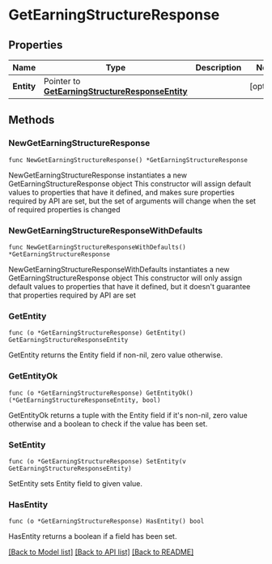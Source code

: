 # GetEarningStructureResponse

## Properties

Name | Type | Description | Notes
------------ | ------------- | ------------- | -------------
**Entity** | Pointer to [**GetEarningStructureResponseEntity**](GetEarningStructureResponseEntity.md) |  | [optional] 

## Methods

### NewGetEarningStructureResponse

`func NewGetEarningStructureResponse() *GetEarningStructureResponse`

NewGetEarningStructureResponse instantiates a new GetEarningStructureResponse object
This constructor will assign default values to properties that have it defined,
and makes sure properties required by API are set, but the set of arguments
will change when the set of required properties is changed

### NewGetEarningStructureResponseWithDefaults

`func NewGetEarningStructureResponseWithDefaults() *GetEarningStructureResponse`

NewGetEarningStructureResponseWithDefaults instantiates a new GetEarningStructureResponse object
This constructor will only assign default values to properties that have it defined,
but it doesn't guarantee that properties required by API are set

### GetEntity

`func (o *GetEarningStructureResponse) GetEntity() GetEarningStructureResponseEntity`

GetEntity returns the Entity field if non-nil, zero value otherwise.

### GetEntityOk

`func (o *GetEarningStructureResponse) GetEntityOk() (*GetEarningStructureResponseEntity, bool)`

GetEntityOk returns a tuple with the Entity field if it's non-nil, zero value otherwise
and a boolean to check if the value has been set.

### SetEntity

`func (o *GetEarningStructureResponse) SetEntity(v GetEarningStructureResponseEntity)`

SetEntity sets Entity field to given value.

### HasEntity

`func (o *GetEarningStructureResponse) HasEntity() bool`

HasEntity returns a boolean if a field has been set.


[[Back to Model list]](../README.md#documentation-for-models) [[Back to API list]](../README.md#documentation-for-api-endpoints) [[Back to README]](../README.md)


